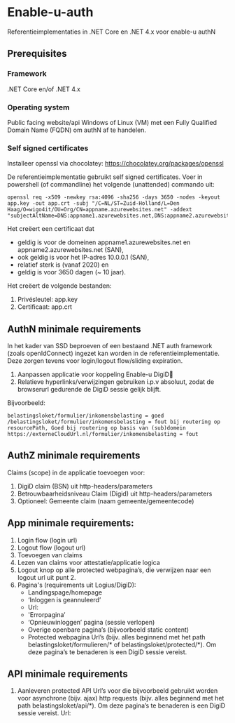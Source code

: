 # Enable-u-auth
Referentieimplementaties in .NET Core en .NET 4.x voor enable-u authN

## Prerequisites

### Framework

.NET Core en/of .NET 4.x

### Operating system

Public facing website/api Windows of Linux (VM) met een Fully Qualified Domain Name (FQDN) om authN af te handelen.

### Self signed certificates

Installeer openssl via chocolatey: https://chocolatey.org/packages/openssl


De referentieimplementatie gebruikt self signed certificates. Voer in powershell (of commandline) het volgende (unattended) commando uit:

```
openssl req -x509 -newkey rsa:4096 -sha256 -days 3650 -nodes -keyout app.key -out app.crt -subj "/C=NL/ST=Zuid-Holland/L=Den Haag/O=wigo4it/OU=Org/CN=appname.azurewebsites.net" -addext "subjectAltName=DNS:appname1.azurewebsites.net,DNS:appname2.azurewebsites.net,IP:10.0.0.1"
```

Het creëert een certificaat dat

* geldig is voor de domeinen appname1.azurewebsites.net en appname2.azurewebsites.net (SAN),
* ook geldig is voor het IP-adres 10.0.0.1 (SAN),
* relatief sterk is (vanaf 2020) en
* geldig is voor 3650 dagen (~ 10 jaar).

Het creëert de volgende bestanden:

1. Privésleutel: app.key
2. Certificaat: app.crt

## AuthN minimale requirements

In het kader van SSD beproeven of een bestaand .NET auth framework (zoals openIdConnect) ingezet kan worden in de referentieimplementatie. Deze zorgen tevens voor login/logout flow/sliding expiration.

1.	Aanpassen applicatie voor koppeling Enable-u DigiD
2.	Relatieve hyperlinks/verwijzingen gebruiken i.p.v absoluut, zodat de browserurl gedurende de DigiD sessie gelijk blijft. 

Bijvoorbeeld: 
```
belastingsloket/formulier/inkomensbelasting = goed
/belastingsloket/formulier/inkomensbelasting = fout bij routering op resourcePath, Goed bij routering op basis van (sub)domein
https://externeCloudUrl.nl/formulier/inkomensbelasting = fout
```
## AuthZ minimale requirements

Claims (scope) in de applicatie toevoegen voor:

1. DigiD claim (BSN) uit http-headers/parameters
2. Betrouwbaarheidsniveau Claim (Digid) uit http-headers/parameters
3. Optioneel: Gemeente claim (naam gemeente/gemeentecode)

## App minimale requirements:

1. Login flow (login url)
2. Logout flow (logout url)
3. Toevoegen van claims
4. Lezen van claims voor attestatie/applicatie logica
5. Logout knop op alle protected webpagina’s, die verwijzen naar een logout url uit punt 2.
6. Pagina's (requirements uit Logius/DigiD):
    * Landingspage/homepage
    * ‘Inloggen is geannuleerd’
    * Url:
    * 'Errorpagina’
    * ‘Opnieuwinloggen’ pagina (sessie verlopen)
    *  Overige openbare pagina’s (bijvoorbeeld static content)
    *  Protected webpagina Url’s (bijv. alles beginnend met het path belastingsloket/formulieren/* of belastingsloket/protected/*). Om deze pagina’s te benaderen is een DigiD sessie vereist.

## API minimale requirements

1. Aanleveren protected API Url’s voor die bijvoorbeeld gebruikt worden voor asynchrone (bijv. ajax) http requests (bijv. alles beginnend met het path belastingsloket/api/*). Om deze pagina’s te benaderen is een DigiD sessie vereist.
Url: